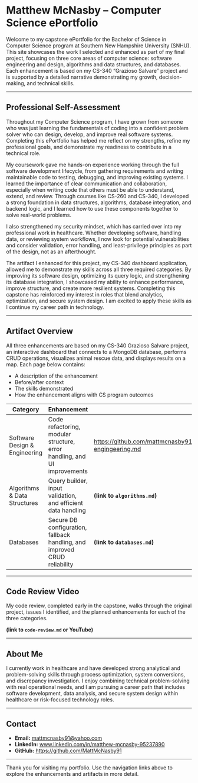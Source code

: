 # Matthew McNasby – Computer Science ePortfolio

Welcome to my capstone ePortfolio for the Bachelor of Science in Computer Science program at Southern New Hampshire University (SNHU). This site showcases the work I selected and enhanced as part of my final project, focusing on three core areas of computer science: software engineering and design, algorithms and data structures, and databases. Each enhancement is based on my CS-340 “Grazioso Salvare” project and is supported by a detailed narrative demonstrating my growth, decision-making, and technical skills.

---

##  Professional Self-Assessment

Throughout my Computer Science program, I have grown from someone who was just learning the fundamentals of coding into a confident problem solver who can design, develop, and improve real software systems. Completing this ePortfolio has helped me reflect on my strengths, refine my professional goals, and demonstrate my readiness to contribute in a technical role.

My coursework gave me hands-on experience working through the full software development lifecycle, from gathering requirements and writing maintainable code to testing, debugging, and improving existing systems. I learned the importance of clear communication and collaboration, especially when writing code that others must be able to understand, extend, and review. Through courses like CS-260 and CS-340, I developed a strong foundation in data structures, algorithms, database integration, and backend logic, and I learned how to use these components together to solve real-world problems.

I also strengthened my security mindset, which has carried over into my professional work in healthcare. Whether developing software, handling data, or reviewing system workflows, I now look for potential vulnerabilities and consider validation, error handling, and least-privilege principles as part of the design, not as an afterthought.

The artifact I enhanced for this project, my CS-340 dashboard application, allowed me to demonstrate my skills across all three required categories. By improving its software design, optimizing its query logic, and strengthening its database integration, I showcased my ability to enhance performance, improve structure, and create more resilient systems. Completing this capstone has reinforced my interest in roles that blend analytics, optimization, and secure system design. I am excited to apply these skills as I continue my career path in technology.

---

##  Artifact Overview

All three enhancements are based on my CS-340 Grazioso Salvare project, an interactive dashboard that connects to a MongoDB database, performs CRUD operations, visualizes animal rescue data, and displays results on a map. Each page below contains:

- A description of the enhancement
- Before/after context
- The skills demonstrated
- How the enhancement aligns with CS program outcomes

| Category | Enhancement | Link |
|----------|-------------|------|
| Software Design & Engineering | Code refactoring, modular structure, error handling, and UI improvements | https://github.com/mattmcnasby91/mattmcnasby91.github.io/blob/main/Software-engingeering.md |
| Algorithms & Data Structures | Query builder, input validation, and efficient data handling | **(link to `algorithms.md`)** |
| Databases | Secure DB configuration, fallback handling, and improved CRUD reliability | **(link to `databases.md`)** |

---

##  Code Review Video

My code review, completed early in the capstone, walks through the original project, issues I identified, and the planned enhancements for each of the three categories.

 **(link to `code-review.md` or YouTube)**

---

##  About Me

I currently work in healthcare and have developed strong analytical and problem-solving skills through process optimization, system conversions, and discrepancy investigation. I enjoy combining technical problem-solving with real operational needs, and I am pursuing a career path that includes software development, data analysis, and secure system design within healthcare or risk-focused technology roles.

---

##  Contact

- **Email:** mattmcnasby91@yahoo.com
- **LinkedIn:** www.linkedin.com/in/matthew-mcnasby-95237890
- **GitHub:** https://github.com/MattMcNasby91

---

Thank you for visiting my portfolio. Use the navigation links above to explore the enhancements and artifacts in more detail.

